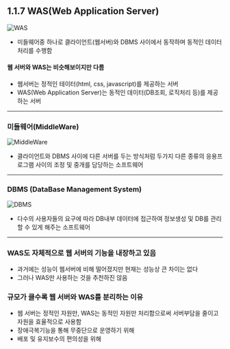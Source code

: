 ## 1.1.7 WAS(Web Application Server)

![WAS](https://user-images.githubusercontent.com/46203866/89717458-cee9dc80-d9f1-11ea-9eee-ce46d9dca975.jpg)

- 미들웨어중 하나로 클라이언트(웹서버)와 DBMS 사이에서 동작하며 동적인 데이터 처리를 수행함

#### 웹 서버와 WAS는 비슷해보이지만 다름

- 웹서버는 정적인 테이터(html, css, javascript)를 제공하는 서버
- WAS(Web Application Server)는 동적인 데이터(DB조회, 로직처리 등)를 제공하는 서버

---

### 미들웨어(MiddleWare)

![MiddleWare](https://user-images.githubusercontent.com/46203866/89717444-b974b280-d9f1-11ea-95a6-9ff5460a3def.png)

- 클라이언트와 DBMS 사이에 다른 서버를 두는 방식처럼 두가지 다른 종류의 응용프로그램 사이의 조정 및 중개를 담당하는 소프트웨어

---

### DBMS (DataBase Management System)

![DBMS](https://user-images.githubusercontent.com/46203866/89717454-c8f3fb80-d9f1-11ea-9105-f28888b6334a.png)

- 다수의 사용자들의 요구에 따라 DB내부 데이터에 접근하여 정보생성 및 DB를 관리할 수 있게 해주는 소프트웨어

---

### WAS도 자체적으로 웹 서버의 기능을 내장하고 있음
- 과거에는 성능이 웹서버에 비해 떨어졌지만 현재는 성능상 큰 차이는 없다
- 그러나 WAS만 사용하는 것을 추천하진 않음

### 규모가 클수록 웹 서버와 WAS를 분리하는 이유
- 웹 서버는 정적인 자원만, WAS는 동적인 자원만 처리함으로써 서버부담을 줄이고 자원을 효율적으로 사용함
- 장애극복기능을 통해 무중단으로 운영하기 위해
- 배포 및 유지보수의 편의성을 위해 
